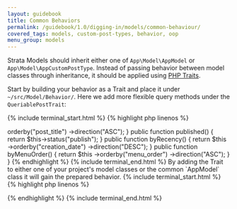 ```yaml
---
layout: guidebook
title: Common Behaviors
permalink: /guidebook/1.0/digging-in/models/common-behaviour/
covered_tags: models, custom-post-types, behavior, oop
menu_group: models
---
```


Strata Models should inherit either one of `App\Model\AppModel` or `App\Model\AppCustomPostType`. Instead of passing behavior between model classes through inheritance, it should be applied using [PHP Traits](http://php.net/manual/en/language.oop5.traits.php).

Start by building your behavior as a Trait and place it under `~/src/Model/Behavior/`. Here we add more flexible query methods under the `QueriablePostTrait`:

{% include terminal_start.html %}
{% highlight php linenos %}
<?php

namespace App\Model\Behavior;

trait QueriablePostTrait {

    public function byName()
    {
        return $this
            ->orderby("post_title")
            ->direction("ASC");
    }

    public function published()
    {
        return $this->status("publish");
    }

    public function byRecency()
    {
        return $this
            ->orderby("creation_date")
            ->direction("DESC");
    }

    public function byMenuOrder()
    {
        return $this
            ->orderby("menu_order")
            ->direction("ASC");
    }
}

{% endhighlight %}
{% include terminal_end.html %}


By adding the Trait to either one of your project's model classes or the common `AppModel` class it will gain the prepared behavior.

{% include terminal_start.html %}
{% highlight php linenos %}
<?php
namespace App\Model;

use App\Model\Behavior\QueriablePostTrait;
use Strata\Model\Model as StrataModel;

class AppModel extends StrataModel
{
    use QueriablePostTrait;

}
?>
{% endhighlight %}
{% include terminal_end.html %}
